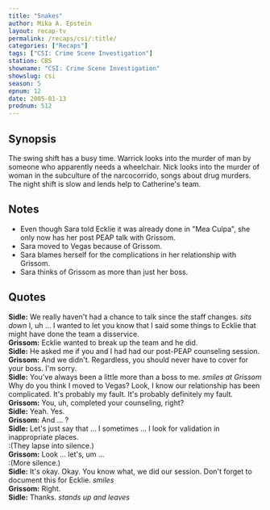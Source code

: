 ```yaml
---
title: "Snakes"
author: Mika A. Epstein
layout: recap-tv
permalink: /recaps/csi/:title/
categories: ["Recaps"]
tags: ["CSI: Crime Scene Investigation"]
station: CBS
showname: "CSI: Crime Scene Investigation"
showslug: csi
season: 5  
epnum: 12 
date: 2005-01-13
prodnum: 512 
---
```


## Synopsis

The swing shift has a busy time. Warrick looks into the murder of man by someone who apparently needs a wheelchair. Nick looks into the murder of woman in the subculture of the narcocorrido, songs about drug murders. The night shift is slow and lends help to Catherine's team.

## Notes

* Even though Sara told Ecklie it was already done in "Mea Culpa", she only now has her post PEAP talk with Grissom.  
* Sara moved to Vegas because of Grissom.  
* Sara blames herself for the complications in her relationship with Grissom.  
* Sara thinks of Grissom as more than just her boss.

## Quotes

**Sidle:** We really haven't had a chance to talk since the staff changes. _sits down_ I, uh ... I wanted to let you know that I said some things to Ecklie that might have done the team a disservice.  
**Grissom:** Ecklie wanted to break up the team and he did.  
**Sidle:** He asked me if you and I had had our post-PEAP counseling session.  
**Grissom:** And we didn't. Regardless, you should never have to cover for your boss. I'm sorry.  
**Sidle:** You've always been a little more than a boss to me. _smiles at Grissom_ Why do you think I moved to Vegas? Look, I know our relationship has been complicated. It's probably my fault. It's probably definitely my fault.  
**Grissom:** You, uh, completed your counseling, right?  
**Sidle:** Yeah. Yes.  
**Grissom:** And ... ?  
**Sidle:** Let's just say that ... I sometimes ... I look for validation in inappropriate places.  
:(They lapse into silence.)  
**Grissom:** Look ... let's, um ...  
:(More silence.)  
**Sidle:** It's okay. Okay. You know what, we did our session. Don't forget to document this for Ecklie. _smiles_  
**Grissom:** Right.  
**Sidle:** Thanks. _stands up and leaves_